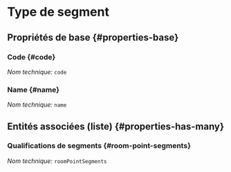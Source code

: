 # Type de segment
<!--- THIS FILE IS GENERATED PLEASE DO NOT EDIT IT DIRECTLY --->



<OH code="roomPointSegmentType"/>


## Propriétés de base {#properties-base}

### Code {#code}



*Nom technique:* ```code```
<PH code="roomPointSegmentType:code"/>

### Name {#name}



*Nom technique:* ```name```
<PH code="roomPointSegmentType:name"/>




## Entités associées (liste) {#properties-has-many}

### Qualifications de segments {#room-point-segments}



*Nom technique:* ```roomPointSegments```
<PH code="roomPointSegmentType:roomPointSegments"/>




